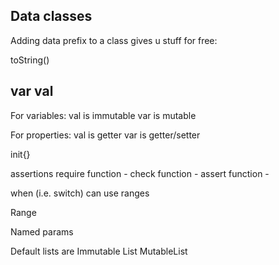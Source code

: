 ## Data classes
Adding data prefix to a class gives u stuff for free:

toString()


## var val
For variables:
    val is immutable
    var is mutable

For properties:
    val is getter
    var is getter/setter


init{}

assertions
    require function -
    check function -
    assert function -

when (i.e. switch)
    can use ranges

Range

Named params

Default lists are Immutable
    List
    MutableList